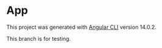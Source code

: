# App

This project was generated with [Angular CLI](https://github.com/angular/angular-cli) version 14.0.2.

This branch is for testing.
